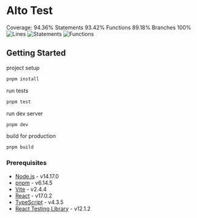# Alto Test

Coverage: 94.36% Statements 93.42% Functions 89.18% Branches 100%
![Lines](https://img.shields.io/badge/lines-94.36%25-brightgreen.svg?style=flat)
![Statements](https://img.shields.io/badge/statements-93.42%25-brightgreen.svg?style=flat)
![Functions](https://img.shields.io/badge/functions-89.18%25-yellow.svg?style=flat)


## Getting Started
project setup
```bash
pnpm install
```

run tests
```bash
pnpm test
```

run dev server
```bash
pnpm dev
```

build for production
```bash
pnpm build
```


### Prerequisites

- [Node.js](https://nodejs.org/en/) - v14.17.0
- [pnpm](https://pnpm.io/) - v6.14.5
- [Vite](https://vitejs.dev/) - v2.4.4
- [React](https://reactjs.org/) - v17.0.2
- [TypeScript](https://www.typescriptlang.org/) - v4.3.5
- [React Testing Library](https://testing-library.com/docs/react-testing-library/intro/) - v12.1.2

